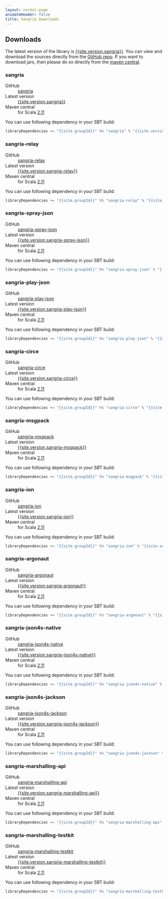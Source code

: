 ```yaml
---
layout: normal-page
animateHeader: false
title: Sangria Downloads
---
```


## Downloads

The latest version of the library is [{{site.version.sangria}}]({{site.link.sangria-releases}}).
You can view and download the sources directly from the [GitHub repo]({{site.link.sangria-github}}).
If you want to download jars, then please do so directly from the [maven central]({{site.link.sangria-maven}}).

### sangria

<dl class="dl-horizontal">
  <dt>GitHub</dt><dd><a target="_blank" href="{{site.link.repo.sangria}}">sangria</a></dd>
  <dt>Latest version</dt><dd><a target="_blank" href="{{site.link.releases.sangria}}">{{site.version.sangria}}</a></dd>
  <dt>Maven central</dt><dd>
    for Scala <a target="_blank" href="{{site.link.maven.sangria}}2.11%7C{{site.version.sangria}}%7Cjar">2.11</a>
  </dd>
</dl>

You can use following dependency in your SBT build:

```scala
libraryDependencies += "{{site.groupId}}" %% "sangria" % "{{site.version.sangria}}"
```

### sangria-relay

<dl class="dl-horizontal">
  <dt>GitHub</dt><dd><a target="_blank" href="{{site.link.repo.sangria-relay}}">sangria-relay</a></dd>
  <dt>Latest version</dt><dd><a target="_blank" href="{{site.link.releases.sangria-relay}}">{{site.version.sangria-relay}}</a></dd>
  <dt>Maven central</dt><dd>
    for Scala <a target="_blank" href="{{site.link.maven.sangria-relay}}2.11%7C{{site.version.sangria-relay}}%7Cjar">2.11</a>
  </dd>
</dl>

You can use following dependency in your SBT build:

```scala
libraryDependencies += "{{site.groupId}}" %% "sangria-relay" % "{{site.version.sangria-relay}}"
```

### sangria-spray-json

<dl class="dl-horizontal">
  <dt>GitHub</dt><dd><a target="_blank" href="{{site.link.repo.sangria-spray-json}}">sangria-spray-json</a></dd>
  <dt>Latest version</dt><dd><a target="_blank" href="{{site.link.releases.sangria-spray-json}}">{{site.version.sangria-spray-json}}</a></dd>
  <dt>Maven central</dt><dd>
    for Scala <a target="_blank" href="{{site.link.maven.sangria-spray-json}}2.11%7C{{site.version.sangria-spray-json}}%7Cjar">2.11</a>
  </dd>
</dl>

You can use following dependency in your SBT build:

```scala
libraryDependencies += "{{site.groupId}}" %% "sangria-spray-json" % "{{site.version.sangria-spray-json}}"
```

### sangria-play-json

<dl class="dl-horizontal">
  <dt>GitHub</dt><dd><a target="_blank" href="{{site.link.repo.sangria-play-json}}">sangria-play-json</a></dd>
  <dt>Latest version</dt><dd><a target="_blank" href="{{site.link.releases.sangria-play-json}}">{{site.version.sangria-play-json}}</a></dd>
  <dt>Maven central</dt><dd>
    for Scala <a target="_blank" href="{{site.link.maven.sangria-play-json}}2.11%7C{{site.version.sangria-play-json}}%7Cjar">2.11</a>
  </dd>
</dl>

You can use following dependency in your SBT build:

```scala
libraryDependencies += "{{site.groupId}}" %% "sangria-play-json" % "{{site.version.sangria-play-json}}"
```

### sangria-circe

<dl class="dl-horizontal">
  <dt>GitHub</dt><dd><a target="_blank" href="{{site.link.repo.sangria-circe}}">sangria-circe</a></dd>
  <dt>Latest version</dt><dd><a target="_blank" href="{{site.link.releases.sangria-circe}}">{{site.version.sangria-circe}}</a></dd>
  <dt>Maven central</dt><dd>
    for Scala <a target="_blank" href="{{site.link.maven.sangria-circe}}2.11%7C{{site.version.sangria-circe}}%7Cjar">2.11</a>
  </dd>
</dl>

You can use following dependency in your SBT build:

```scala
libraryDependencies += "{{site.groupId}}" %% "sangria-circe" % "{{site.version.sangria-circe}}"
```

### sangria-msgpack

<dl class="dl-horizontal">
  <dt>GitHub</dt><dd><a target="_blank" href="{{site.link.repo.sangria-msgpack}}">sangria-msgpack</a></dd>
  <dt>Latest version</dt><dd><a target="_blank" href="{{site.link.releases.sangria-msgpack}}">{{site.version.sangria-msgpack}}</a></dd>
  <dt>Maven central</dt><dd>
    for Scala <a target="_blank" href="{{site.link.maven.sangria-msgpack}}2.11%7C{{site.version.sangria-msgpack}}%7Cjar">2.11</a>
  </dd>
</dl>

You can use following dependency in your SBT build:

```scala
libraryDependencies += "{{site.groupId}}" %% "sangria-msgpack" % "{{site.version.sangria-msgpack}}"
```

### sangria-ion

<dl class="dl-horizontal">
  <dt>GitHub</dt><dd><a target="_blank" href="{{site.link.repo.sangria-msgpack}}">sangria-ion</a></dd>
  <dt>Latest version</dt><dd><a target="_blank" href="{{site.link.releases.sangria-ion}}">{{site.version.sangria-ion}}</a></dd>
  <dt>Maven central</dt><dd>
    for Scala <a target="_blank" href="{{site.link.maven.sangria-ion}}2.11%7C{{site.version.sangria-ion}}%7Cjar">2.11</a>
  </dd>
</dl>

You can use following dependency in your SBT build:

```scala
libraryDependencies += "{{site.groupId}}" %% "sangria-ion" % "{{site.version.sangria-ion}}"
```

### sangria-argonaut

<dl class="dl-horizontal">
  <dt>GitHub</dt><dd><a target="_blank" href="{{site.link.repo.sangria-argonaut}}">sangria-argonaut</a></dd>
  <dt>Latest version</dt><dd><a target="_blank" href="{{site.link.releases.sangria-argonaut}}">{{site.version.sangria-argonaut}}</a></dd>
  <dt>Maven central</dt><dd>
    for Scala <a target="_blank" href="{{site.link.maven.sangria-argonaut}}2.11%7C{{site.version.sangria-argonaut}}%7Cjar">2.11</a>
  </dd>
</dl>

You can use following dependency in your SBT build:

```scala
libraryDependencies += "{{site.groupId}}" %% "sangria-argonaut" % "{{site.version.sangria-argonaut}}"
```

### sangria-json4s-native

<dl class="dl-horizontal">
  <dt>GitHub</dt><dd><a target="_blank" href="{{site.link.repo.sangria-json4s-native}}">sangria-json4s-native</a></dd>
  <dt>Latest version</dt><dd><a target="_blank" href="{{site.link.releases.sangria-json4s-native}}">{{site.version.sangria-json4s-native}}</a></dd>
  <dt>Maven central</dt><dd>
    for Scala <a target="_blank" href="{{site.link.maven.sangria-json4s-native}}2.11%7C{{site.version.sangria-json4s-native}}%7Cjar">2.11</a>
  </dd>
</dl>

You can use following dependency in your SBT build:

```scala
libraryDependencies += "{{site.groupId}}" %% "sangria-json4s-native" % "{{site.version.sangria-json4s-native}}"
```

### sangria-json4s-jackson

<dl class="dl-horizontal">
  <dt>GitHub</dt><dd><a target="_blank" href="{{site.link.repo.sangria-json4s-jackson}}">sangria-json4s-jackson</a></dd>
  <dt>Latest version</dt><dd><a target="_blank" href="{{site.link.releases.sangria-json4s-jackson}}">{{site.version.sangria-json4s-jackson}}</a></dd>
  <dt>Maven central</dt><dd>
    for Scala <a target="_blank" href="{{site.link.maven.sangria-json4s-jackson}}2.11%7C{{site.version.sangria-json4s-jackson}}%7Cjar">2.11</a>
  </dd>
</dl>

You can use following dependency in your SBT build:

```scala
libraryDependencies += "{{site.groupId}}" %% "sangria-json4s-jackson" % "{{site.version.sangria-json4s-jackson}}"
```

### sangria-marshalling-api

<dl class="dl-horizontal">
  <dt>GitHub</dt><dd><a target="_blank" href="{{site.link.repo.sangria-marshalling-api}}">sangria-marshalling-api</a></dd>
  <dt>Latest version</dt><dd><a target="_blank" href="{{site.link.releases.sangria-marshalling-api}}">{{site.version.sangria-marshalling-api}}</a></dd>
  <dt>Maven central</dt><dd>
    for Scala <a target="_blank" href="{{site.link.maven.sangria-marshalling-api}}2.11%7C{{site.version.sangria-marshalling-api}}%7Cjar">2.11</a>
  </dd>
</dl>

You can use following dependency in your SBT build:

```scala
libraryDependencies += "{{site.groupId}}" %% "sangria-marshalling-api" % "{{site.version.sangria-marshalling-api}}"
```

### sangria-marshalling-testkit

<dl class="dl-horizontal">
  <dt>GitHub</dt><dd><a target="_blank" href="{{site.link.repo.sangria-marshalling-testkit}}">sangria-marshalling-testkit</a></dd>
  <dt>Latest version</dt><dd><a target="_blank" href="{{site.link.releases.sangria-marshalling-testkit}}">{{site.version.sangria-marshalling-testkit}}</a></dd>
  <dt>Maven central</dt><dd>
    for Scala <a target="_blank" href="{{site.link.maven.sangria-marshalling-testkit}}2.11%7C{{site.version.sangria-marshalling-testkit}}%7Cjar">2.11</a>
  </dd>
</dl>

You can use following dependency in your SBT build:

```scala
libraryDependencies += "{{site.groupId}}" %% "sangria-marshalling-testkit" % "{{site.version.sangria-marshalling-testkit}}"
```